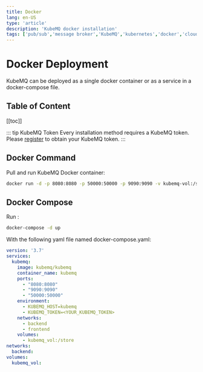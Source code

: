 ```yaml
---
title: Docker
lang: en-US
type: 'article'
description: 'KubeMQ docker installation'
tags: ['pub/sub','message broker','KubeMQ','kubernetes','docker','cloud native','message queue']
---
```

# Docker Deployment

KubeMQ can be deployed as a single docker container or as a service in a docker-compose file.

## Table of Content
[[toc]]



::: tip KubeMQ Token
Every installation method requires a KubeMQ token.
Please [register](https://account.kubemq.io/login/register?destination=docker) to obtain your KubeMQ token.
:::



## Docker Command

Pull and run KubeMQ Docker container:
``` bash
docker run -d -p 8080:8080 -p 50000:50000 -p 9090:9090 -v kubemq-vol:/store -e KUBEMQ_TOKEN=<YOUR_KUBEMQ_TOKEN> kubemq/kubemq

```


## Docker Compose

Run :

``` bash
docker-compose -d up
```

With the following yaml file named docker-compose.yaml:

``` yaml
version: '3.7'
services:
  kubemq:
    image: kubemq/kubemq
    container_name: kubemq
    ports:
      - "8080:8080"
      - "9090:9090"
      - "50000:50000"
    environment:
      - KUBEMQ_HOST=kubemq
      - KUBEMQ_TOKEN=<YOUR_KUBEMQ_TOKEN>
    networks:
      - backend
      - frontend
    volumes:
      - kubemq_vol:/store
networks:
  backend:
volumes:
  kubemq_vol:
```
